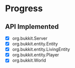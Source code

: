 # Progress

## API Implemented

- [x] org.bukkit.Server
- [x] org.bukkit.entity.Entity
- [x] org.bukkit.entity.LivingEntity
- [x] org.bukkit.entity.Player
- [x] org.bukkit.World